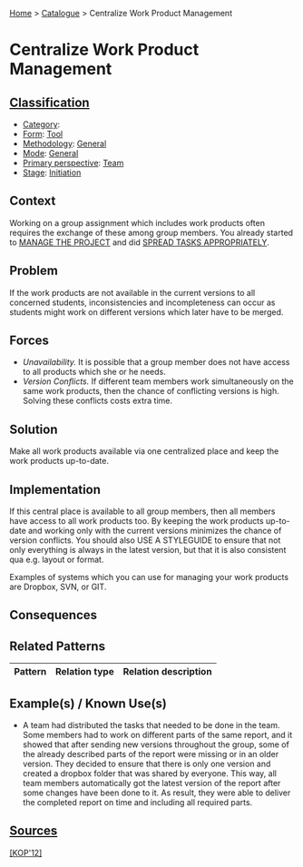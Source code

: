 [Home](../README.md) > [Catalogue](../Patterns_catalogue.md) > Centralize Work Product Management

# Centralize Work Product Management

## [Classification](facets/facets.md)

- [Category](facets/categories/categories.md):
- [Form](facets/forms/forms.md): [Tool](facets/categories/Tool.md)
- [Methodology](facets/methodologies/methodologies.md): [General](facets/methodologies/General.md)
- [Mode](facets/modes/modes.md): [General](facets/modes/General.md)
- [Primary perspective](facets/perspectives/perspectives.md): [Team](facets/perspectives/Team.md)
- [Stage](facets/stages/modes.md): [Initiation](facets/stages/Initiation.md)

## Context

Working on a group assignment which includes work products often requires the exchange of these among group members. You already started to [MANAGE THE PROJECT](Manage_The_Project.md) and did [SPREAD TASKS APPROPRIATELY](Spread_Tasks_Appropriately.md).

## Problem

If the work products are not available in the current versions to all concerned students, inconsistencies and incompleteness can occur as students might work on different versions which later have to be merged.

## Forces

 - *Unavailability.* It is possible that a group member does not have access to all products which she or he needs.
 - *Version Conflicts.* If different team members work simultaneously on the same work products, then the chance of conflicting versions is high. Solving these conflicts costs extra time.

## Solution

Make all work products available via one centralized place and keep the work products up-to-date.

## Implementation 

If this central place is available to all group members, then all members have access to all work products too. By keeping the work products up-to-date and working only with the current versions minimizes the chance of version conflicts. You should also USE A STYLEGUIDE to ensure that not only everything is always in the latest version, but that it is also consistent qua e.g. layout or format.

Examples of systems which you can use for managing your work products are Dropbox, SVN, or GIT.

## Consequences

## Related Patterns

|Pattern|Relation type|Relation description|
|--|--|--|
 
## Example(s) / Known Use(s)

 - A team had distributed the tasks that needed to be done in the team. Some members had to work on different parts of the same report, and it showed that after sending new versions throughout the group, some of the already described parts of the report were missing or in an older version. They decided to ensure that there is only one version and created a dropbox folder that was shared by everyone. This way, all team members automatically got the latest version of the report after some changes have been done to it. As result, they were able to deliver the completed report on time and including all required parts.

## [Sources](../References.md)

[[KOP'12]](publications/kop12/kop12.md)
